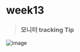 # week13
> ### 모니터 tracking Tip
![image](https://user-images.githubusercontent.com/90582126/146676601-e1905ae1-8105-4ebe-9428-aa86d3edae57.png)
